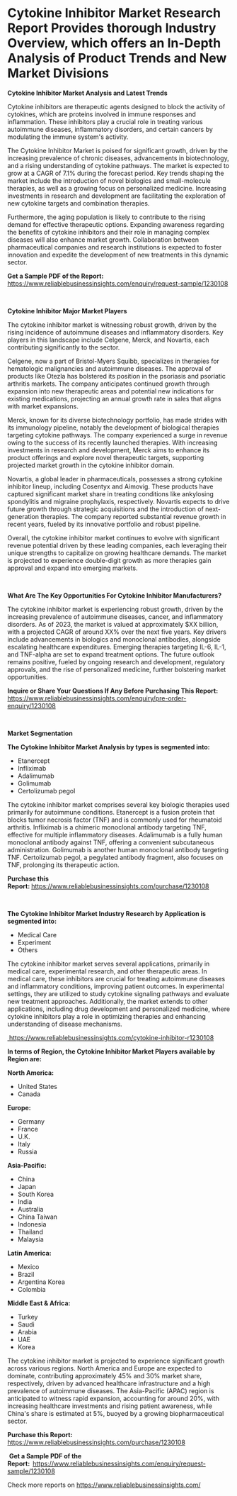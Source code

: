 <p><h1>Cytokine Inhibitor Market Research Report Provides thorough Industry Overview, which offers an In-Depth Analysis of Product Trends and New Market Divisions</h1></p><p><strong>Cytokine Inhibitor Market Analysis and Latest Trends</strong></p>
<p><p>Cytokine inhibitors are therapeutic agents designed to block the activity of cytokines, which are proteins involved in immune responses and inflammation. These inhibitors play a crucial role in treating various autoimmune diseases, inflammatory disorders, and certain cancers by modulating the immune system's activity.</p><p>The Cytokine Inhibitor Market is poised for significant growth, driven by the increasing prevalence of chronic diseases, advancements in biotechnology, and a rising understanding of cytokine pathways. The market is expected to grow at a CAGR of 7.1% during the forecast period. Key trends shaping the market include the introduction of novel biologics and small-molecule therapies, as well as a growing focus on personalized medicine. Increasing investments in research and development are facilitating the exploration of new cytokine targets and combination therapies.</p><p>Furthermore, the aging population is likely to contribute to the rising demand for effective therapeutic options. Expanding awareness regarding the benefits of cytokine inhibitors and their role in managing complex diseases will also enhance market growth. Collaboration between pharmaceutical companies and research institutions is expected to foster innovation and expedite the development of new treatments in this dynamic sector.</p></p>
<p><strong>Get a Sample PDF of the Report:&nbsp;</strong> <a href="https://www.reliablebusinessinsights.com/enquiry/request-sample/1230108?utm_campaign=2984&utm_medium=2&utm_source=Github&utm_content=ia&utm_term=08032025&utm_id=cytokine-inhibitor">https://www.reliablebusinessinsights.com/enquiry/request-sample/1230108</a></p>
<p>&nbsp;</p>
<p><strong>Cytokine Inhibitor Major Market Players</strong></p>
<p><p>The cytokine inhibitor market is witnessing robust growth, driven by the rising incidence of autoimmune diseases and inflammatory disorders. Key players in this landscape include Celgene, Merck, and Novartis, each contributing significantly to the sector.</p><p>Celgene, now a part of Bristol-Myers Squibb, specializes in therapies for hematologic malignancies and autoimmune diseases. The approval of products like Otezla has bolstered its position in the psoriasis and psoriatic arthritis markets. The company anticipates continued growth through expansion into new therapeutic areas and potential new indications for existing medications, projecting an annual growth rate in sales that aligns with market expansions.</p><p>Merck, known for its diverse biotechnology portfolio, has made strides with its immunology pipeline, notably the development of biological therapies targeting cytokine pathways. The company experienced a surge in revenue owing to the success of its recently launched therapies. With increasing investments in research and development, Merck aims to enhance its product offerings and explore novel therapeutic targets, supporting projected market growth in the cytokine inhibitor domain.</p><p>Novartis, a global leader in pharmaceuticals, possesses a strong cytokine inhibitor lineup, including Cosentyx and Aimovig. These products have captured significant market share in treating conditions like ankylosing spondylitis and migraine prophylaxis, respectively. Novartis expects to drive future growth through strategic acquisitions and the introduction of next-generation therapies. The company reported substantial revenue growth in recent years, fueled by its innovative portfolio and robust pipeline.</p><p>Overall, the cytokine inhibitor market continues to evolve with significant revenue potential driven by these leading companies, each leveraging their unique strengths to capitalize on growing healthcare demands. The market is projected to experience double-digit growth as more therapies gain approval and expand into emerging markets.</p></p>
<p>&nbsp;</p>
<p><strong>What Are The Key Opportunities For Cytokine Inhibitor Manufacturers?</strong></p>
<p><p>The cytokine inhibitor market is experiencing robust growth, driven by the increasing prevalence of autoimmune diseases, cancer, and inflammatory disorders. As of 2023, the market is valued at approximately $XX billion, with a projected CAGR of around XX% over the next five years. Key drivers include advancements in biologics and monoclonal antibodies, alongside escalating healthcare expenditures. Emerging therapies targeting IL-6, IL-1, and TNF-alpha are set to expand treatment options. The future outlook remains positive, fueled by ongoing research and development, regulatory approvals, and the rise of personalized medicine, further bolstering market opportunities.</p></p>
<p><strong>Inquire or Share Your Questions If Any Before Purchasing This Report:</strong> <a href="https://www.reliablebusinessinsights.com/enquiry/pre-order-enquiry/1230108?utm_campaign=2984&utm_medium=2&utm_source=Github&utm_content=ia&utm_term=08032025&utm_id=cytokine-inhibitor">https://www.reliablebusinessinsights.com/enquiry/pre-order-enquiry/1230108</a></p>
<p>&nbsp;</p>
<p><strong>Market Segmentation</strong></p>
<p><strong>The Cytokine Inhibitor Market Analysis by types is segmented into:</strong></p>
<p><ul><li>Etanercept</li><li>Infliximab</li><li>Adalimumab</li><li>Golimumab</li><li>Certolizumab pegol</li></ul></p>
<p><p>The cytokine inhibitor market comprises several key biologic therapies used primarily for autoimmune conditions. Etanercept is a fusion protein that blocks tumor necrosis factor (TNF) and is commonly used for rheumatoid arthritis. Infliximab is a chimeric monoclonal antibody targeting TNF, effective for multiple inflammatory diseases. Adalimumab is a fully human monoclonal antibody against TNF, offering a convenient subcutaneous administration. Golimumab is another human monoclonal antibody targeting TNF. Certolizumab pegol, a pegylated antibody fragment, also focuses on TNF, prolonging its therapeutic action.</p></p>
<p><strong>Purchase this Report:&nbsp;</strong><a href="https://www.reliablebusinessinsights.com/purchase/1230108?utm_campaign=2984&utm_medium=2&utm_source=Github&utm_content=ia&utm_term=08032025&utm_id=cytokine-inhibitor">https://www.reliablebusinessinsights.com/purchase/1230108</a></p>
<p>&nbsp;</p>
<p><strong>The Cytokine Inhibitor Market Industry Research by Application is segmented into:</strong></p>
<p><ul><li>Medical Care</li><li>Experiment</li><li>Others</li></ul></p>
<p><p>The cytokine inhibitor market serves several applications, primarily in medical care, experimental research, and other therapeutic areas. In medical care, these inhibitors are crucial for treating autoimmune diseases and inflammatory conditions, improving patient outcomes. In experimental settings, they are utilized to study cytokine signaling pathways and evaluate new treatment approaches. Additionally, the market extends to other applications, including drug development and personalized medicine, where cytokine inhibitors play a role in optimizing therapies and enhancing understanding of disease mechanisms.</p></p>
<p><a href="https://www.reliablebusinessinsights.com/cytokine-inhibitor-r1230108?utm_campaign=2984&utm_medium=2&utm_source=Github&utm_content=ia&utm_term=08032025&utm_id=cytokine-inhibitor">&nbsp;https://www.reliablebusinessinsights.com/cytokine-inhibitor-r1230108</a></p>
<p><strong>In terms of Region, the Cytokine Inhibitor Market Players available by Region are:</strong></p>
<p>
    <p> <strong> North America: </strong>
        <ul>
            <li>United States</li>
            <li>Canada</li>
        </ul>
        </p> 
    <p> <strong> Europe: </strong>
        <ul>
            <li>Germany</li>
            <li>France</li>
            <li>U.K.</li>
            <li>Italy</li>
            <li>Russia</li>
        </ul>
        </p> 
    <p> <strong> Asia-Pacific: </strong>
        <ul>
            <li>China</li>
            <li>Japan</li>
            <li>South Korea</li>
            <li>India</li>
            <li>Australia</li>
            <li>China Taiwan</li>
            <li>Indonesia</li>
            <li>Thailand</li>
            <li>Malaysia</li>
        </ul>
        </p> 
    <p> <strong> Latin America: </strong>
        <ul>
            <li>Mexico</li>
            <li>Brazil</li>
            <li>Argentina Korea</li>
            <li>Colombia</li>
        </ul>
        </p> 
    <p> <strong> Middle East & Africa: </strong>
        <ul>
            <li>Turkey</li>
            <li>Saudi</li>
            <li>Arabia</li>
            <li>UAE</li>
            <li>Korea</li>
        </ul>
    </p>
    </p>
<p><p>The cytokine inhibitor market is projected to experience significant growth across various regions. North America and Europe are expected to dominate, contributing approximately 45% and 30% market share, respectively, driven by advanced healthcare infrastructure and a high prevalence of autoimmune diseases. The Asia-Pacific (APAC) region is anticipated to witness rapid expansion, accounting for around 20%, with increasing healthcare investments and rising patient awareness, while China's share is estimated at 5%, buoyed by a growing biopharmaceutical sector.</p></p>
<p><strong>Purchase this Report: </strong><a href="https://www.reliablebusinessinsights.com/purchase/1230108?utm_campaign=2984&utm_medium=2&utm_source=Github&utm_content=ia&utm_term=08032025&utm_id=cytokine-inhibitor">https://www.reliablebusinessinsights.com/purchase/1230108</a></p>
<p>&nbsp;<strong>Get a Sample PDF of the Report:&nbsp;&nbsp;</strong><a href="https://www.reliablebusinessinsights.com/enquiry/request-sample/1230108?utm_campaign=2984&utm_medium=2&utm_source=Github&utm_content=ia&utm_term=08032025&utm_id=cytokine-inhibitor">https://www.reliablebusinessinsights.com/enquiry/request-sample/1230108</a></p>
<p><strong></strong></p>
<p>Check more reports on <a href="https://www.reliablebusinessinsights.com/?utm_campaign=2984&utm_medium=2&utm_source=Github&utm_content=ia&utm_term=08032025&utm_id=cytokine-inhibitor">https://www.reliablebusinessinsights.com/</a></p>